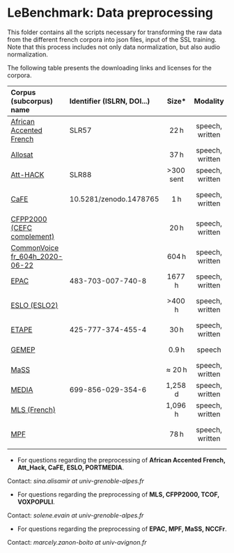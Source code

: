 # LeBenchmark: Data preprocessing 

This folder contains all the scripts necessary for transforming the raw data from the different french corpora into json files, input of the SSL training. Note that this process includes not only data normalization, but also audio normalization.

The following table presents the downloading links and licenses for the corpora.

| **Corpus (subcorpus) name**        | **Identifier (ISLRN, DOI...)** | **Size\*** |  **Modality**   | **Dataset use** | **License**       |
|:-----------------------------------|:-------------------------------|:----------:|:---------------:|:---------------:|:------------------|
| [African Accented French][]        | SLR57                          |    22 h    | speech, written |       SSL       | Apache 2.0        |
| [Allosat][]                        |                                |    37 h    | speech, written |       AER       | CC                |
| [Att-HACK][]                       | SLR88                          | \>300 sent | speech, written |       SSL       | CC BY-NC-ND       |
| [CaFE][]                           | 10.5281/zenodo.1478765         |    1 h     | speech, written |       SSL       | CC-BY-NC-SA 4.0   |
| [CFPP2000 (CEFC complement)][]     |                                |    20 h    | speech, written |       SSL       | CC BY-NC-SA 3.0   |
| [CommonVoice fr_604h_2020-06-22][] |                                |   604 h    | speech, written |       ASR       | CC 0              |
| [EPAC][]                           | 483-703-007-740-8              |   1677 h   | speech, written |       SSL       | ELRA NC           |
| [ESLO (ESLO2)][]                   |                                |  \>400 h   | speech, written |       SSL       | CC BY-NC-SA 4.0   |
| [ETAPE][]                          | 425-777-374-455-4              |    30 h    | speech, written |       ASR       | ELRA NC           |
| [GEMEP][]                          |                                |   0.9 h    |     speech      |       SSL       | academic only, NC |
| [MaSS][]                           |                                |   ≈ 20 h   | speech, written |       SSL       | MIT License       |
| [MEDIA][]                          | 699-856-029-354-6              |  1,258 d   | speech, written |       SLU       | ELRA NC           |
| [MLS (French)][]                   |                                |  1,096 h   | speech, written |       SSL       | CC BY 4.0         |
| [MPF][]                            |                                |    78 h    | speech, written |       SSL       | CC BY-NC-SA 4.0   |

  [African Accented French]: https://www.openslr.org/57/
  [Allosat]: https://lium.univ-lemans.fr/allosat/
  [Att-HACK]: http://www.openslr.org/88/
  [CaFE]: https://zenodo.org/record/1478765#.YR5ZlFs6-00
  [CFPP2000 (CEFC complement)]: http://cfpp2000.univ-paris3.fr/index.html
  [CommonVoice fr_604h_2020-06-22]: https://commonvoice.mozilla.org/en/datasets
  [EPAC]: https://catalogue.elra.info/en-us/repository/browse/ELRA-S0305/
  [ESLO (ESLO2)]: http://eslo.huma-num.fr/index.php
  [ETAPE]: https://catalogue.elra.info/en-us/repository/browse/ELRA-E0046/
  [GEMEP]: https://www.unige.ch/cisa/gemep
  [MaSS]: https://github.com/getalp/mass-dataset
  [MEDIA]: https://catalogue.elra.info/en-us/repository/browse/ELRA-S0272/
  [MLS (French)]: http://www.openslr.org/94/
  [MPF]: https://www.ortolang.fr/market/corpora/mpf


- For questions regarding the preprocessing of **African Accented French, Att_Hack, CaFE, ESLO, PORTMEDIA**. 

Contact: _sina.alisamir at univ-grenoble-alpes.fr_


- For questions regarding the preprocessing of **MLS, CFPP2000, TCOF, VOXPOPULI**.

Contact: _solene.evain at univ-grenoble-alpes.fr_


- For questions regarding the preprocessing of **EPAC, MPF, MaSS, NCCFr**.

Contact: _marcely.zanon-boito at univ-avignon.fr_

